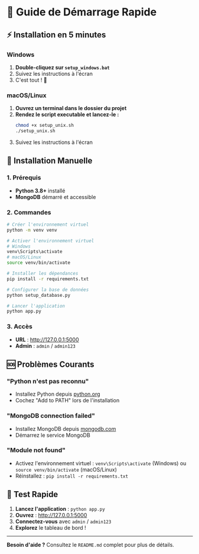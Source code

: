 # 🚀 Guide de Démarrage Rapide

## ⚡ Installation en 5 minutes

### Windows
1. **Double-cliquez sur `setup_windows.bat`**
2. Suivez les instructions à l'écran
3. C'est tout ! 🎉

### macOS/Linux
1. **Ouvrez un terminal dans le dossier du projet**
2. **Rendez le script executable et lancez-le :**
   ```bash
   chmod +x setup_unix.sh
   ./setup_unix.sh
   ```
3. Suivez les instructions à l'écran

## 🔧 Installation Manuelle

### 1. Prérequis
- **Python 3.8+** installé
- **MongoDB** démarré et accessible

### 2. Commandes
```bash
# Créer l'environnement virtuel
python -m venv venv

# Activer l'environnement virtuel
# Windows
venv\Scripts\activate
# macOS/Linux
source venv/bin/activate

# Installer les dépendances
pip install -r requirements.txt

# Configurer la base de données
python setup_database.py

# Lancer l'application
python app.py
```

### 3. Accès
- **URL** : http://127.0.0.1:5000
- **Admin** : `admin` / `admin123`

## 🆘 Problèmes Courants

### "Python n'est pas reconnu"
- Installez Python depuis [python.org](https://python.org)
- Cochez "Add to PATH" lors de l'installation

### "MongoDB connection failed"
- Installez MongoDB depuis [mongodb.com](https://mongodb.com)
- Démarrez le service MongoDB

### "Module not found"
- Activez l'environnement virtuel : `venv\Scripts\activate` (Windows) ou `source venv/bin/activate` (macOS/Linux)
- Réinstallez : `pip install -r requirements.txt`

## 📱 Test Rapide

1. **Lancez l'application** : `python app.py`
2. **Ouvrez** : http://127.0.0.1:5000
3. **Connectez-vous** avec `admin` / `admin123`
4. **Explorez** le tableau de bord !

---

**Besoin d'aide ?** Consultez le `README.md` complet pour plus de détails.
